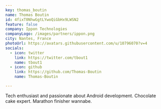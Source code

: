 ```yaml
---
key: thomas_boutin
name: Thomas Boutin
id: 4fixT0NhwGgtLYwoQiGbHx9LWSN2
feature: false
company: Ippon Technologies
companyLogo: /images/partners/ippon.png
city: Nantes, France
photoUrl: https://avatars.githubusercontent.com/u/10796070?v=4
socials:
  - icon: twitter
    link: https://twitter.com/tbout1
    name: tbout1
  - icon: github
    link: https://github.com/Thomas-Boutin
    name: Thomas-Boutin

---
```


Tech enthusiast and passionate about Android development.
Chocolate cake expert.
Marathon finisher wannabe.
